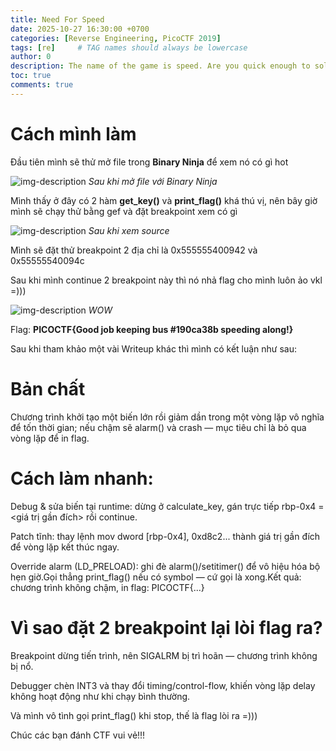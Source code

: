 ```yaml
---
title: Need For Speed
date: 2025-10-27 16:30:00 +0700
categories: [Reverse Engineering, PicoCTF 2019]
tags: [re]     # TAG names should always be lowercase
author: 0
description: The name of the game is speed. Are you quick enough to solve this problem and keep it above 50 mph? need-for-speed.
toc: true
comments: true
---
```

# Cách mình làm

Đầu tiên mình sẽ thử mở file trong **Binary Ninja** để xem nó có gì hot

![img-description](https://i.ibb.co/JRCmQCPp/image-2025-10-27-163818862.png)
_Sau khi mở file với Binary Ninja_


Mình thấy ở đây có 2 hàm **get_key()** và **print_flag()** khá thú vị, nên bây giờ mình sẽ chạy thử bằng gef và đặt breakpoint xem có gì

![img-description](https://i.ibb.co/bxNbK8c/image-2025-10-27-164454294.png)
_Sau khi xem source_

Mình sẽ đặt thử breakpoint 2 địa chỉ là 0x555555400942 và 0x55555540094c

Sau khi mình continue 2 breakpoint này thì nó nhả flag cho mình luôn ảo vkl =)))

![img-description](https://i.ibb.co/vC4GxRsP/image-2025-10-27-164854957.png)
_WOW_

Flag: **PICOCTF{Good job keeping bus #190ca38b speeding along!}**

Sau khi tham khảo một vài Writeup khác thì mình có kết luận như sau:

# Bản chất
Chương trình khởi tạo một biến lớn rồi giảm dần trong một vòng lặp vô nghĩa để tốn thời gian; nếu chậm sẽ alarm() và crash — mục tiêu chỉ là bỏ qua vòng lặp để in flag.

# Cách làm nhanh:
Debug & sửa biến tại runtime: dừng ở calculate_key, gán trực tiếp rbp-0x4 = <giá trị gần đích> rồi continue.

Patch tĩnh: thay lệnh mov dword [rbp-0x4], 0xd8c2... thành giá trị gần đích để vòng lặp kết thúc ngay.

Override alarm (LD_PRELOAD): ghi đè alarm()/setitimer() để vô hiệu hóa bộ hẹn giờ.Gọi thẳng print_flag() nếu có symbol — cứ gọi là xong.Kết quả: chương trình không chậm, in flag: PICOCTF{...}

# Vì sao đặt 2 breakpoint lại lòi flag ra?
Breakpoint dừng tiến trình, nên SIGALRM bị trì hoãn — chương trình không bị nổ.

Debugger chèn INT3 và thay đổi timing/control-flow, khiến vòng lặp delay không hoạt động như khi chạy bình thường.

Và mình vô tình gọi print_flag() khi stop, thế là flag lòi ra =)))

Chúc các bạn đánh CTF vui vẻ!!!

